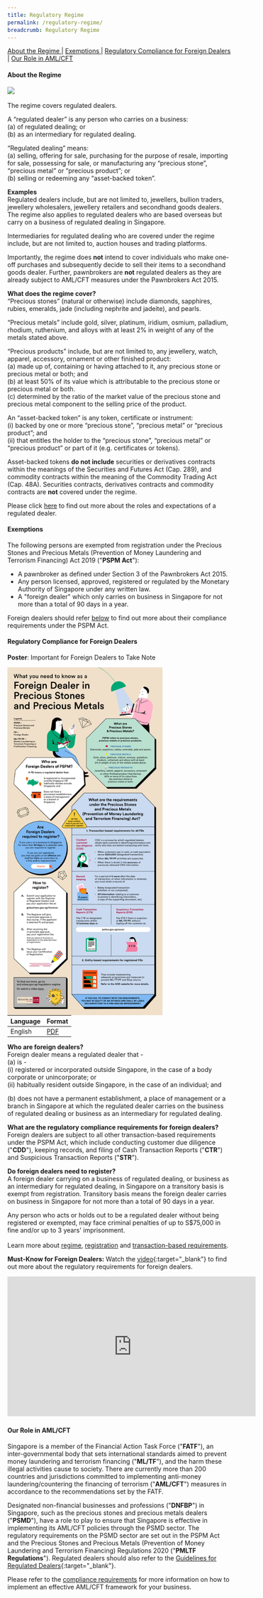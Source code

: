 ```yaml
---
title: Regulatory Regime
permalink: /regulatory-regime/
breadcrumb: Regulatory Regime
---
```

<a href="#About the Regime">About the Regime </a>| <a href="#Exemptions">Exemptions </a> | <a href="#Regulatory Compliance for Foreign Dealers">Regulatory Compliance for Foreign Dealers </a> | <a href="#Our Role in AML/CFT">Our Role in AML/CFT </a>

#### <a id="About the Regime"></a> About the Regime

<a href="/images/Money%20Laundering%20%26%20Terrorism%20Financing%20Risks%20in%20the%20Precious%20Stones%20and%20Precious%20Metals%20Dealers%20Sector.pdf" target="_blank"><img src="/images/Money%20Laundering%20%26%20Terrorism%20Financing%20Risks%20in%20the%20Precious%20Stones%20and%20Precious%20Metals%20Dealers%20Sector.jpg"></a>

The regime covers regulated dealers.

A “regulated dealer” is any person who carries on a business:<br>
(a)	of regulated dealing; or <br>
(b)	as an intermediary for regulated dealing.

“Regulated dealing” means: <br>
(a)	selling, offering for sale, purchasing for the purpose of resale, importing for sale, possessing for sale, or manufacturing any “precious stone”, “precious metal” or “precious product”; or <br>
(b)	selling or redeeming any “asset-backed token”. 

**Examples**<br>
Regulated dealers include, but are not limited to, jewellers, bullion traders, jewellery wholesalers, jewellery retailers and secondhand goods dealers. The regime also applies to regulated dealers who are based overseas but carry on a business of regulated dealing in Singapore.

Intermediaries for regulated dealing who are covered under the regime include, but are not limited to, auction houses and trading platforms.

Importantly, the regime does **not** intend to cover individuals who make one-off purchases and subsequently decide to sell their items to a secondhand goods dealer. Further, pawnbrokers are **not** regulated dealers as they are already subject to AML/CFT measures under the Pawnbrokers Act 2015.

**What does the regime cover?**<br>
“Precious stones” (natural or otherwise) include diamonds, sapphires, rubies, emeralds, jade (including nephrite and jadeite), and pearls.

“Precious metals” include gold, silver, platinum, iridium, osmium, palladium, rhodium, ruthenium, and alloys with at least 2% in weight of any of the metals stated above.

“Precious products” include, but are not limited to, any jewellery, watch, apparel, accessory, ornament or other finished product: <br>
(a) made up of, containing or having attached to it, any precious stone or precious metal or both; and<br>
(b) at least 50% of its value which is attributable to the precious stone or precious metal or both. <br>
(c) determined by the ratio of the market value of the precious stone and precious metal component to the selling price of the product.

An “asset-backed token” is any token, certificate or instrument: <br>
(i) backed by one or more “precious stone”, “precious metal” or “precious product”; and <br>
(ii) that entitles the holder to the “precious stone”, “precious metal” or “precious product” or part of it (e.g. certificates or tokens).

Asset-backed tokens **do not include** securities or derivatives contracts within the meanings of the Securities and Futures Act (Cap. 289), and commodity contracts within the meaning of the Commodity Trading Act (Cap. 48A). Securities contracts, derivatives contracts and commodity contracts are **not** covered under the regime.

Please click [here](/entity-based-requirements/) to find out more about the roles and expectations of a regulated dealer.

#### <a id="Exemptions"></a> Exemptions

The following persons are exempted from registration under the Precious Stones and Precious Metals (Prevention of Money Laundering and Terrorism Financing) Act 2019 ("**PSPM Act**"):

* A pawnbroker as defined under Section 3 of the Pawnbrokers Act 2015.<br> 
* Any person licensed, approved, registered or regulated by the Monetary Authority of Singapore under any written law.<br> 
* A "foreign dealer" which only carries on business in Singapore for not more than a total of 90 days in a year.

Foreign dealers should refer <a href="#Regulatory Compliance for Foreign Dealers">below</a> to find out more about their compliance requirements under the PSPM Act.

#### <a id="Regulatory Compliance for Foreign Dealers"></a> Regulatory Compliance for Foreign Dealers

**Poster**: Important for Foreign Dealers to Take Note

<a href="/files/FD.pdf" target="_blank"><img src="/images/FD.png" style ="width: 350px" align= "left" > </a><br>

<br>
<br>
<br>
<br>
<br>
<br>
<br>
<br>
<br>
<br>
<br>
<br>
<br>

| **Language** | **Format** |
| -------- | -------- |
| English     | [PDF](/files/FD.pdf)     |

**Who are foreign dealers?**<br>
Foreign dealer means a regulated dealer that -<br>
(a) is -<br>
(i) registered or incorporated outside Singapore, in the case of a body corporate or unincorporate; or<br>
(ii) habitually resident outside Singapore, in the case of an individual; and
   
(b) does not have a permanent establishment, a place of management or a branch in Singapore at which the regulated dealer carries on the business of regulated dealing or business as an intermediary for regulated dealing.

**What are the regulatory compliance requirements for foreign dealers?**<br>
Foreign dealers are subject to all other transaction-based requirements under the PSPM Act, which include conducting customer due diligence ("**CDD**"), keeping records, and filing of Cash Transaction Reports ("**CTR**") and Suspicious Transaction Reports ("**STR**").  

**Do foreign dealers need to register?**<br>
A foreign dealer carrying on a business of regulated dealing, or business as an intermediary for regulated dealing, in Singapore on a transitory basis is exempt from registration. Transitory basis means the foreign dealer carries on business in Singapore for not more than a total of 90 days in a year.

Any person who acts or holds out to be a regulated dealer without being registered or exempted, may face criminal penalties of up to S$75,000 in fine and/or up to 3 years' imprisonment.<br><br>
Learn more about [regime](/regulatory-regime/), [registration](/registration/) and [transaction-based requirements](/transaction-based-requirements/).

**Must-Know for Foreign Dealers:** Watch the [video](https://youtu.be/KRS30HOmjyk){:target="_blank"} to find out more about the regulatory requirements for foreign dealers.
<iframe width="560" height="315" src="https://www.youtube.com/embed/KRS30HOmjyk" title="YouTube video player" frameborder="0" allow="accelerometer; autoplay; clipboard-write; encrypted-media; gyroscope; picture-in-picture" allowfullscreen></iframe>

#### <a id="Our Role in AML/CFT"></a> Our Role in AML/CFT 

Singapore is a member of the Financial Action Task Force ("**FATF**"), an inter-governmental body that sets international standards aimed to prevent money laundering and terrorism financing ("**ML/TF**"), and the harm these illegal activities cause to society. There are currently more than 200 countries and jurisdictions committed to implementing anti-money laundering/countering the financing of terrorism ("**AML/CFT**") measures in accordance to the recommendations set by the FATF.

Designated non-financial businesses and professions ("**DNFBP**") in Singapore, such as the precious stones and precious metals dealers ("**PSMD**"), have a role to play to ensure that Singapore is effective in implementing its AML/CFT policies through the PSMD sector. The regulatory requirements on the PSMD sector are set out in the PSPM Act and the Precious Stones and Precious Metals (Prevention of Money Laundering and Terrorism Financing) Regulations 2020 ("**PMLTF Regulations**"). Regulated dealers should also refer to the [Guidelines for Regulated Dealers](/guidelines/){:target="_blank"}.

Please refer to the [compliance requirements](/entity-based-requirements/) for more information on how to implement an effective AML/CFT framework for your business.